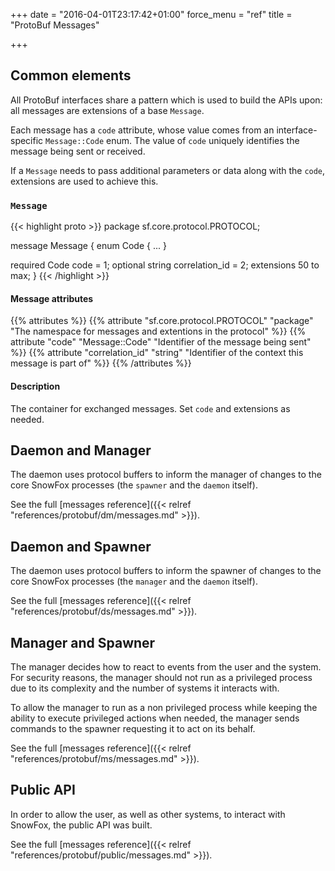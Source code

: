 +++
date = "2016-04-01T23:17:42+01:00"
force_menu = "ref"
title = "ProtoBuf Messages"

+++


Common elements
---------------
All ProtoBuf interfaces share a pattern which is used to build the
APIs upon: all messages are extensions of a base `Message`.

Each message has a `code` attribute, whose value comes from an
interface-specific `Message::Code` enum.
The value of `code` uniquely identifies the message being sent or
received.

If a `Message` needs to pass additional parameters or data along
with the `code`, extensions are used to achieve this.

### `Message`
{{< highlight proto >}}
package sf.core.protocol.PROTOCOL;

message Message {
  enum Code { ... }

  required Code   code = 1;
  optional string correlation_id = 2;
  extensions 50 to max;
}
{{< /highlight >}}

#### Message attributes
{{% attributes %}}
{{% attribute
  "sf.core.protocol.PROTOCOL"
  "package"
  "The namespace for messages and extentions in the protocol"
%}}
{{% attribute
  "code"
  "Message::Code"
  "Identifier of the message being sent"
%}}
{{% attribute
  "correlation_id"
  "string"
  "Identifier of the context this message is part of"
%}}
{{% /attributes %}}

#### Description
The container for exchanged messages.
Set `code` and extensions as needed.


Daemon and Manager
------------------
The daemon uses protocol buffers to inform the manager of changes
to the core SnowFox processes (the `spawner` and the `daemon` itself).

See the full
[messages reference]({{< relref "references/protobuf/dm/messages.md" >}}).


Daemon and Spawner
------------------
The daemon uses protocol buffers to inform the spawner of changes
to the core SnowFox processes (the `manager` and the `daemon` itself).

See the full
[messages reference]({{< relref "references/protobuf/ds/messages.md" >}}).


Manager and Spawner
-------------------
The manager decides how to react to events from the user and the system.
For security reasons, the manager should not run as a privileged process due to
its complexity and the number of systems it interacts with.

To allow the manager to run as a non privileged process while keeping the
ability to execute privileged actions when needed, the manager sends commands
to the spawner requesting it to act on its behalf.

See the full
[messages reference]({{< relref "references/protobuf/ms/messages.md" >}}).


Public API
----------
In order to allow the user, as well as other systems, to interact
with SnowFox, the public API was built.

See the full
[messages reference]({{< relref "references/protobuf/public/messages.md" >}}).
